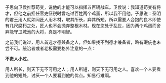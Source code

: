 子思向卫侯推荐苟变，说他的才能可以指挥五百辆战车。卫侯说：我知道苟变有将才，但他之前担任官吏征税时曾吃过百姓两个鸡蛋，所以我不用他。子思说：圣明的君王用人就如同匠人用木材，取其所长，弃其所短。所以需要人合抱的良木即使有几尺腐朽之处，匠人也不会抛弃整根木材。现在您处于乱世，因为两个鸡蛋而舍弃能守卫城池的大将，真是不明智。

之前我们说过，用人首选才德兼备之人，但如果找不到德才兼备者，略有瑕疵也未尝不可。统治者或者老板需要格外注意的一点：

**不责人小过**。

用人所长，则天下无不可用之人；用人所短，则天下无可用之人。喜欢一个人要看到他的短处，讨厌一个人要看到他的优点。知易行难啊。

